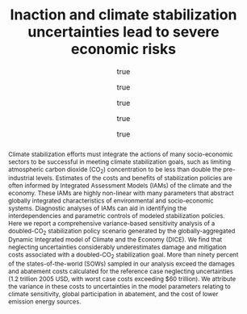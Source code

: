 ---
layout: single-bib-item
hidden: true
dup_sha1: "e06e18f6a698dc7edb00300497771e3f253cc9f8"
attachments:
issn_alt: "1573-1480"
duplicates:
abstract: "Climate stabilization efforts must integrate the actions of many socio-economic sectors to be successful in meeting climate stabilization goals, such as limiting atmospheric carbon dioxide (CO<sub>2</sub>) concentration to be less than double the pre-industrial levels. Estimates of the costs and benefits of stabilization policies are often informed by Integrated Assessment Models (IAMs) of the climate and the economy. These IAMs are highly non-linear with many parameters that abstract globally integrated characteristics of environmental and socio-economic systems. Diagnostic analyses of IAMs can aid in identifying the interdependencies and parametric controls of modeled stabilization policies. Here we report a comprehensive variance-based sensitivity analysis of a doubled-CO<sub>2</sub> stabilization policy scenario generated by the globally-aggregated Dynamic Integrated model of Climate and the Economy (DICE). We find that neglecting uncertainties considerably underestimates damage and mitigation costs associated with a doubled-CO<sub>2</sub> stabilization goal. More than ninety percent of the states-of-the-world (SOWs) sampled in our analysis exceed the damages and abatement costs calculated for the reference case neglecting uncertainties (1.2 trillion 2005 USD, with worst case costs exceeding $60 trillion). We attribute the variance in these costs to uncertainties in the model parameters relating to climate sensitivity, global participation in abatement, and the cost of lower emission energy sources."
labels:
  - "2443b26e-5c44-05a0-a0fa-da3957d5e4dd"
  - "e7e8c3f6-366a-00bb-b993-44548806a711"
  - "63d03abf-9dd6-0bde-a81c-3d187a46e2c2"
  - "82d47f9b-0587-0567-ad24-6e8bf7290a97"
  - "e589e1f3-3708-005f-b5a2-1b034dc7ddc2"
citedByLink: "http://scholar.google.com/scholar?hl=en&lr=&num=30&cites=http://dx.doi.org/10.1007/s10584-014-1283-0"
citekey: "Butler2014-es"
id_list:
  - "sha1:8300333b31653e29a78e723a0c9f90a59d2d57bb"
  - "dup_sha1:e06e18f6a698dc7edb00300497771e3f253cc9f8"
  - "doi:10.1007/s10584-014-1283-0"
  - "url:http://dx.doi.org/10.1007/s10584-014-1283-0"
  - "url:http://link.springer.com/article/10.1007/s10584-014-1283-0/fulltext.html"
  - "url:http://link.springer.com/article/10.1007/s10584-014-1283-0"
  - "url:http://link.springer.com/content/pdf/10.1007%2Fs10584-014-1283-0.pdf"
  - "url:http://dx.doi.org/10.1007/s10584-014-1283-0?locatt=mode:legacy"
  - "url:http://link.springer.com/10.1007/s10584-014-1283-0"
  - "url:http://link.springer.com/article/10.1007%2Fs10584-014-1283-0"
  - "original_id:f742441a-c787-03f1-84df-0b6d4a2ab53d"
autoCleaned: "1"
owner: "42827BEAD59011E587B2D52D02D06A8F"
autocompleted: "1"
foldersNamed:
imported: "1"
title: "Inaction and climate stabilization uncertainties lead to severe economic risks"
collection_timestamps:
subfolders:
  - "All Papers/B"
author:
  -
    last: "Butler"
    level: "2.1"
    formatted: "Butler MP"
    first: "Martha P"
    _id: "5cbd5bca-a805-0c8b-a02b-ee24b319e19d"
    bak: "Martha P. Butler"
    initials: "MP"
  -
    last: "Reed"
    level: "2.1"
    formatted: "Reed PM"
    first: "Patrick M"
    _id: "f81994ad-7a67-079c-acad-20dae2e89a93"
    bak: "Patrick M. Reed"
    initials: "PM"
  -
    last: "Fisher-Vanden"
    level: "1.0 familyLast"
    formatted: "Fisher-Vanden K"
    first: "Karen"
    _id: "d0dd783a-4504-049c-8070-68b6354b5145"
    bak: "Karen Fisher-Vanden"
    initials: "K"
  -
    last: "Keller"
    level: "1.0 familyLast"
    formatted: "Keller K"
    first: "Klaus"
    _id: "ceb48c2b-7f77-02b1-a0eb-7aac3d0f2156"
    bak: "Klaus Keller"
    initials: "K"
  -
    last: "Wagener"
    level: "1.0 familyLast"
    formatted: "Wagener T"
    first: "Thorsten"
    _id: "1abc4ad1-2b19-0e6b-81b0-06f5725bc7fd"
    bak: "Thorsten Wagener"
    initials: "T"
issue: "3-4"
trashed: "0"
folders:
updated: "1488226470.57"
published_date: "2014"
journal: "Climatic Change"
labelsNamed:
  - "scrim_publications"
  - "clima_publications"
  - "SCRiM Support"
  - "Federal Support"
  - "pches_publications"
journalfull: "Climatic Change"
volume: "127"
doi: "10.1007/s10584-014-1283-0"
original_id: "f742441a-c787-03f1-84df-0b6d4a2ab53d"
authors: "Butler, MP, PM Reed, K Fisher-Vanden, K Keller and T Wagener"
journal_checked: "1"
pages: "463-474"
publisher: "Springer Netherlands"
sha1: "8300333b31653e29a78e723a0c9f90a59d2d57bb"
created: "1455725225.47"
url:
  - "http://link.springer.com/article/10.1007/s10584-014-1283-0"
  - "http://link.springer.com/article/10.1007/s10584-014-1283-0/fulltext.html"
  - "http://link.springer.com/content/pdf/10.1007%2Fs10584-014-1283-0.pdf"
  - "http://dx.doi.org/10.1007/s10584-014-1283-0"
issn: "0165-0009"
pubtype: "PP_ARTICLE"
keywords: " Climate Policy; Risk Assessment"
published:
  month: "11"
  day: "8"
  year: "2014"
pdf_restricted: "0"
accessed:
  month: "2"
  day: "3"
  year: "2016"
crawl_urls:
  - "http://dx.doi.org/10.1007/s10584-014-1283-0"
  - "http://dx.doi.org/10.1007/s10584-014-1283-0?locatt=mode:legacy"
  - "http://link.springer.com/10.1007/s10584-014-1283-0"
  - "http://link.springer.com/article/10.1007%2Fs10584-014-1283-0"
incomplete: "0"
---